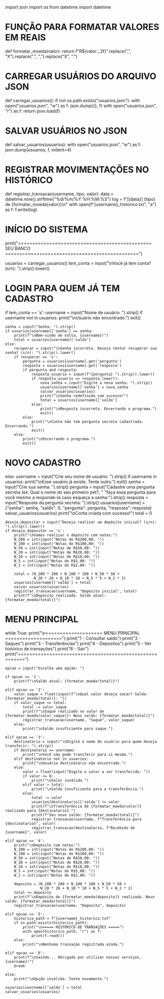 import json
import os
from datetime import datetime

# FUNÇÃO PARA FORMATAR VALORES EM REAIS
def formatar_moeda(valor):
    return f"R${valor:,.2f}".replace(",", "X").replace(".", ",").replace("X", ".")

# CARREGAR USUÁRIOS DO ARQUIVO JSON
def carregar_usuarios():
    if not os.path.exists("usuarios.json"):
        with open("usuarios.json", "w") as f:
            json.dump({}, f)
    with open("usuarios.json", "r") as f:
        return json.load(f)

# SALVAR USUÁRIOS NO JSON
def salvar_usuarios(usuarios):
    with open("usuarios.json", "w") as f:
        json.dump(usuarios, f, indent=4)

# REGISTRAR MOVIMENTAÇÕES NO HISTÓRICO
def registrar_transacao(username, tipo, valor):
    data = datetime.now().strftime("%d/%m/%Y %H:%M:%S")
    log = f"[{data}] {tipo} de {formatar_moeda(valor)}\n"
    with open(f"{username}_historico.txt", "a") as f:
        f.write(log)

# INÍCIO DO SISTEMA
print("=============================================== SEU BANCO ===============================================")

usuarios = carregar_usuarios()
tem_conta = input("\nVocê já tem conta? (s/n): ").strip().lower()

# LOGIN PARA QUEM JÁ TEM CADASTRO
if tem_conta == 's':
    username = input("Nome de usuário: ").strip()
    if username not in usuarios:
        print("\nUsuário não encontrado.")
        exit()

    senha = input("Senha: ").strip()
    if usuarios[username]['senha'] == senha:
        print(f"\nBem-vindo de volta, {username}!")
        total = usuarios[username]['saldo']
    else:
        recuperar = input("\nSenha incorreta. Deseja tentar recuperar sua senha? (s/n): ").strip().lower()
        if recuperar == 's':
            pergunta = usuarios[username].get('pergunta')
            resposta = usuarios[username].get('resposta')
            if pergunta and resposta:
                resposta_usuario = input(f"{pergunta} ").strip().lower()
                if resposta_usuario == resposta.lower():
                    nova_senha = input("Digite a nova senha: ").strip()
                    usuarios[username]['senha'] = nova_senha
                    salvar_usuarios(usuarios)
                    print("\nSenha redefinida com sucesso!")
                    total = usuarios[username]['saldo']
                else:
                    print("\nResposta incorreta. Encerrando o programa.")
                    exit()
            else:
                print("\nConta não tem pergunta secreta cadastrada. Encerrando.")
                exit()
        else:
            print("\nEncerrando o programa.")
            exit()

# NOVO CADASTRO
else:
    username = input("Crie seu nome de usuário: ").strip()
    if username in usuarios:
        print("\nEsse usuário já existe. Tente outro.")
        exit()
    senha = input("Crie sua senha: ").strip()
    pergunta = input("Cadastre uma pergunta secreta (ex: Qual o nome do seu primeiro pet?, "
    "faça essa pergunta para você mesmo a responde-la caso esqueça a senha:").strip()
    resposta = input("Resposta da pergunta secreta: ").strip()
    usuarios[username] = {"senha": senha, "saldo": 0, "pergunta": pergunta, "resposta": resposta}
    salvar_usuarios(usuarios)
    print("\nConta criada com sucesso!")
    total = 0

    deseja_depositar = input("Deseja realizar um depósito inicial? (s/n): ").strip().lower()
    if deseja_depositar == 's':
        print("\nVamos realizar o depósito com notas:")
        N_200 = int(input("Notas de R$200,00: "))
        N_100 = int(input("Notas de R$100,00: "))
        N_50 = int(input("Notas de R$50,00: "))
        N_20 = int(input("Notas de R$20,00: "))
        N_10 = int(input("Notas de R$10,00: "))
        N_5 = int(input("Notas de R$5,00: "))
        N_2 = int(input("Notas de R$2,00: "))

        total = (N_200 * 200 + N_100 * 100 + N_50 * 50 +
                 N_20 * 20 + N_10 * 10 + N_5 * 5 + N_2 * 2)
        usuarios[username]['saldo'] = total
        salvar_usuarios(usuarios)
        registrar_transacao(username, "Depósito inicial", total)
        print(f"\nDepósito realizado. Saldo atual: {formatar_moeda(total)}")

# MENU PRINCIPAL
while True:
    print("\n==================== MENU PRINCIPAL ====================")
    print("1 - Consultar saldo")
    print("2 - Saques")
    print("3 - Transferências")
    print("4 - Depósitos")
    print("5 - Ver histórico de transações")
    print("6 - Sair")
    print("========================================================")

    opcao = input("Escolha uma opção: ")

    if opcao == '1':
        print(f"\nSaldo atual: {formatar_moeda(total)}")

    elif opcao == '2':
        valor_saque = float(input(f"\nQual valor deseja sacar? Saldo: {formatar_moeda(total)}: "))
        if valor_saque <= total:
            total -= valor_saque
            print(f"\nSaque realizado no valor de {formatar_moeda(valor_saque)}! Novo saldo: {formatar_moeda(total)}")
            registrar_transacao(username, "Saque", valor_saque)
        else:
            print("\nSaldo insuficiente para saque.")

    elif opcao == '3':
        destinatario = input("\nDigite o nome do usuário para quem deseja transferir: ").strip()
        if destinatario == username:
            print("\nVocê não pode transferir para si mesmo.")
        elif destinatario not in usuarios:
            print("\nUsuário destinatário não encontrado.")
        else:
            valor = float(input("Digite o valor a ser transferido: "))
            if valor <= 0:
                print("\nValor inválido.")
            elif valor > total:
                print("\nSaldo insuficiente para a transferência.")
            else:
                total -= valor
                usuarios[destinatario]['saldo'] += valor
                print(f"\nTransferência de {formatar_moeda(valor)} realizada para {destinatario}.")
                print(f"Seu novo saldo: {formatar_moeda(total)}")
                registrar_transacao(username, f"Transferência para {destinatario}", valor)
                registrar_transacao(destinatario, f"Recebido de {username}", valor)

    elif opcao == '4':
        print("\nDepósito com notas:")
        N_200 = int(input("Notas de R$200,00: "))
        N_100 = int(input("Notas de R$100,00: "))
        N_50 = int(input("Notas de R$50,00: "))
        N_20 = int(input("Notas de R$20,00: "))
        N_10 = int(input("Notas de R$10,00: "))
        N_5 = int(input("Notas de R$5,00: "))
        N_2 = int(input("Notas de R$2,00: "))

        deposito = (N_200 * 200 + N_100 * 100 + N_50 * 50 +
                    N_20 * 20 + N_10 * 10 + N_5 * 5 + N_2 * 2)
        total += deposito
        print(f"\nDepósito de {formatar_moeda(deposito)} realizado. Novo saldo: {formatar_moeda(total)}")
        registrar_transacao(username, "Depósito", deposito)

    elif opcao == '5':
        historico_path = f"{username}_historico.txt"
        if os.path.exists(historico_path):
            print("\n===== HISTÓRICO DE TRANSAÇÕES =====")
            with open(historico_path, "r") as f:
                print(f.read())
        else:
            print("\nNenhuma transação registrada ainda.")

    elif opcao == '6':
        print(f"\nSaindo... Obrigado por utilizar nossos serviços, {username}!")
        break

    else:
        print("\nOpção inválida. Tente novamente.")

    usuarios[username]['saldo'] = total
    salvar_usuarios(usuarios)
    
